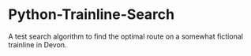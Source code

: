 # Python-Trainline-Search

A test search algorithm to find the optimal route on a somewhat fictional trainline in Devon.
